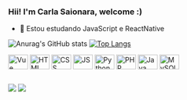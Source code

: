 ### Hii! I'm Carla Saionara, welcome :)
- 🌱 Estou estudando JavaScript e ReactNative

![Anurag's GitHub stats](https://github-readme-stats.vercel.app/api?username=csaionaraa&show_icons=true&theme=tokyonight)
[![Top Langs](https://github-readme-stats.vercel.app/api/top-langs/?username=csaionaraa&layout=compact)](https://github.com/anuraghazra/github-readme-stats)

<div>
 <img align="center" alt="Vue" height="30" width="40" src="https://cdn.jsdelivr.net/gh/devicons/devicon/icons/vuejs/vuejs-original-wordmark.svg" />
 <img align="center" alt="HTML" height="30" width="40" src="https://cdn.jsdelivr.net/gh/devicons/devicon/icons/html5/html5-original.svg" />
 <img align="center" alt="CSS" height="30" width="40" src="https://cdn.jsdelivr.net/gh/devicons/devicon/icons/css3/css3-original.svg"/>
 <img align="center" alt="JS" height="30" width="40" src="https://cdn.jsdelivr.net/gh/devicons/devicon/icons/javascript/javascript-original.svg"/>
 <img align="center" alt="Python" height="30" width="40" src="https://cdn.jsdelivr.net/gh/devicons/devicon/icons/python/python-original.svg"/>
 <img align="center" alt="PHP" height="30" width="40" src="https://cdn.jsdelivr.net/gh/devicons/devicon/icons/php/php-original.svg" />
 <img align="center" alt="Java" height="30" width="40" src="https://cdn.jsdelivr.net/gh/devicons/devicon/icons/java/java-original-wordmark.svg" />
 <img align="center" alt="MySQL" height="30" width="40" src="https://cdn.jsdelivr.net/gh/devicons/devicon/icons/mysql/mysql-original-wordmark.svg" />
</div>

 ##
 
<div> 
  <a href = "mailto:csaionaraa@gmail.com"><img src="https://img.shields.io/badge/-Gmail-%23333?style=for-the-badge&logo=gmail&logoColor=white" target="_blank"></a>
  <a href="//www.linkedin.com/in/carla-saionara-araujo-47b14a226" target="_blank"><img src="https://img.shields.io/badge/-LinkedIn-%230077B5?style=for-the-badge&logo=linkedin&logoColor=white" target="_blank"></a> 
</div>
